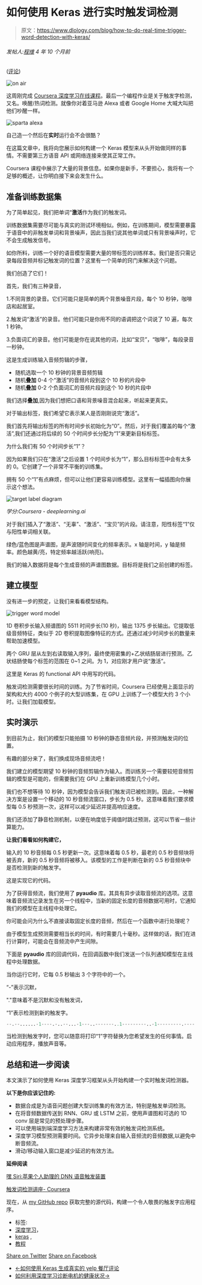 # 如何使用 Keras 进行实时触发词检测

> 原文：<https://www.dlology.com/blog/how-to-do-real-time-trigger-word-detection-with-keras/>

###### 发帖人:[程维](/blog/author/Chengwei/) 4 年 10 个月前

([评论](/blog/how-to-do-real-time-trigger-word-detection-with-keras/#disqus_thread))

![on air](img/cd463a19e8142a01756f214604c7fb53.png)

这周刚完成 [Coursera 深度学习在线课程](https://www.coursera.org/specializations/deep-learning)。最后一个编程作业是关于触发字检测，又名。唤醒/热词检测。就像你对着亚马逊 Alexa 或者 Google Home 大喊大叫把他们吵醒一样。

![sparta alexa](img/739f8ae8c50600d54732efb9da3c0b90.png)

自己造一个然后在**实时**运行会不会很酷？

在这篇文章中，我将向您展示如何构建一个 Keras 模型来从头开始做同样的事情。不需要第三方语音 API 或网络连接来使其正常工作。

Coursera 课程中展示了大量的背景信息。如果你是新手，不要担心，我将有一个足够的概述，让你明白接下来会发生什么。

## 准备训练数据集

为了简单起见，我们把单词“**激活**作为我们的触发词。

训练数据集需要尽可能与真实的测试环境相似。例如，在训练期间，模型需要暴露于语音中的非触发单词和背景噪声，因此当我们说其他单词或只有背景噪声时，它不会生成触发信号。

如你所料，训练一个好的语音模型需要大量的带标签的训练样本。我们是否只需记录每段音频并标记触发词的位置？这里有一个简单的窍门来解决这个问题。

我们创造了它们！

首先，我们有三种录音，

1.不同背景的录音。它们可能只是简单的两个背景噪音片段，每个 10 秒钟，咖啡店和起居室。

2.触发词“激活”的录音。他们可能只是你用不同的语调把这个词说了 10 遍，每次 1 秒钟。

3.负面词汇的录音。他们可能是你在说其他的词，比如“宝贝”，“咖啡”，每段录音一秒钟。

这是生成训练输入音频剪辑的步骤，

*   随机选取一个 10 秒钟的背景音频剪辑
*   随机**叠加** 0-4 个“激活”的音频片段到这个 10 秒的片段中
*   随机**叠加** 0-2 个负面词汇的音频片段到这个 10 秒的片段中

我们选择**叠加**,因为我们想把口语和背景噪音混合起来，听起来更真实。

对于输出标签，我们希望它表示某人是否刚刚说完“激活”。

我们首先将输出标签的所有时间步长初始化为“0”。然后，对于我们覆盖的每个“激活”,我们还通过将后续的 50 个时间步长分配为“1”来更新目标标签。

为什么我们有 50 个时间步长“1”？

因为如果我们只在“激活”之后设置 1 个时间步长为“1”，那么目标标签中会有太多的 0。它创建了一个非常不平衡的训练集。

拥有 50 个“1”有点麻烦，但可以让他们更容易训练模型。这里有一幅插图向你展示这个想法。

![target label diagram](img/1612c7fee5b90a86ecd26ddd0ecce5d4.png)

*学分:Coursera - deeplearning.ai*

对于我们插入了“激活”、“无辜”、“激活”、“宝贝”的片段。请注意，阳性标签“1”仅与阳性单词相关联。

绿色/蓝色图是声谱图，是声波随时间变化的频率表示。x 轴是时间，y 轴是频率。颜色越黄/亮，特定频率越活跃(响亮)。

我们的输入数据将是每个生成音频的声谱图数据。目标将是我们之前创建的标签。

## 建立模型

没有进一步的预定，让我们来看看模型结构。

![trigger word model](img/10a794e8acf29e964c3ca6bb410e46de.png)

1D 卷积步长输入频谱图的 5511 时间步长(10 秒)，输出 1375 步长输出。它提取低级音频特征，类似于 2D 卷积提取图像特征的方式。还通过减少时间步长的数量来帮助加速模型。

两个 GRU 层从左到右读取输入序列，最终使用密集的+乙状结肠层进行预测。乙状结肠使每个标签的范围在 0~1 之间。为 1，对应刚才用户说“激活”。

这里是 Keras 的 functional API 中用写的代码。

触发词检测需要很长时间的训练。为了节省时间，Coursera 已经使用上面显示的架构和大约 4000 个例子的大型训练集，在 GPU 上训练了一个模型大约 3 个小时。让我们加载模型。

## 实时演示

到目前为止，我们的模型只能拍摄 10 秒钟的静态音频片段，并预测触发词的位置。

有趣的部分来了，我们换成现场音频流吧！

我们建立的模型期望 10 秒钟的音频剪辑作为输入。而训练另一个需要较短音频剪辑的模型是可能的，但需要我们在 GPU 上重新训练模型几个小时。

我们也不想等待 10 秒钟，因为模型会告诉我们触发词已被检测到。因此，一种解决方案是设置一个移动的 10 秒音频流窗口，步长为 0.5 秒。这意味着我们要求模型每 0.5 秒预测一次，这样可以减少延迟并提高响应速度。

我们还添加了静音检测机制，以便在响度低于阈值时跳过预测，这可以节省一些计算能力。

**让我们看看如何构建它，**

输入的 10 秒音频每 0.5 秒更新一次。这意味着每 0.5 秒，最老的 0.5 秒音频块将被丢弃，新的 0.5 秒音频将被移入。该模型的工作是判断在新的 0.5 秒音频块中是否检测到新的触发字。

这是实现它的代码。

为了获得音频流，我们使用了 **pyaudio** 库。其具有异步读取音频流的选项。这意味着音频流记录发生在另一个线程中，当新的固定长度的音频数据可用时，它通知我们的模型在主线程中处理它。

你可能会问为什么不直接读取固定长度的音频，然后在一个函数中进行处理呢？

由于模型生成预测需要相当长的时间，有时需要几十毫秒。这样做的话，我们在进行计算时，可能会在音频流中产生间隙。

下面是 **pyaudio** 库的回调代码，在回调函数中我们发送一个队列通知模型在主线程中处理数据。

当你运行它时，它每 0.5 秒输出 3 个字符中的一个。

“-”表示沉默，

"."意味着不是沉默和没有触发词，

“1”表示检测到新的触发字。

```py
--.--......-1----.-..--...-1---..-------..1---------..-1---------.----.--------.----.---.--.-.------------.
```

当检测到触发字时，您可以随意将打印“1”字符替换为您希望发生的任何事情。启动应用程序，播放声音等。

## 总结和进一步阅读

本文演示了如何使用 Keras 深度学习框架从头开始构建一个实时触发词检测器。

**以下是你应该记住的:**

*   数据合成是为语音问题创建大型训练集的有效方法，特别是触发单词检测。
*   在将音频数据传送到 RNN、GRU 或 LSTM 之前，使用声谱图和可选的 1D conv 层是常见的预处理步骤。
*   可以使用端到端深度学习方法来构建非常有效的触发词检测系统。
*   深度学习模型预测需要时间。它异步处理来自输入音频流的音频数据,以避免中断音频流。
*   滑动/移动输入窗口是减少延迟的有效方法。

**延伸阅读**

[嘿 Siri:苹果个人助理的 DNN 语音触发装置](https://machinelearning.apple.com/2017/10/01/hey-siri.html)

[触发词检测讲座- Coursera](https://www.coursera.org/learn/nlp-sequence-models/lecture/Li4ts/trigger-word-detection)

现在，从 [my GitHub repo](https://github.com/Tony607/Keras-Trigger-Word) 获取完整的源代码，构建一个令人敬畏的触发字应用程序。

*   标签:
*   [深度学习](/blog/tag/deep-learning/)，
*   [keras](/blog/tag/keras/) ,
*   [教程](/blog/tag/tutorial/)

[Share on Twitter](https://twitter.com/intent/tweet?url=https%3A//www.dlology.com/blog/how-to-do-real-time-trigger-word-detection-with-keras/&text=How%20to%20do%20Real%20Time%20Trigger%20Word%20Detection%20with%20Keras) [Share on Facebook](https://www.facebook.com/sharer/sharer.php?u=https://www.dlology.com/blog/how-to-do-real-time-trigger-word-detection-with-keras/)

*   [←如何使用 Keras 生成真实的 yelp 餐厅评论](/blog/how-to-generate-realistic-yelp-restaurant-reviews-with-keras/)
*   [如何利用深度学习诊断电机的健康状况→](/blog/try-this-model-to-quickly-tell-if-it-is-a-faulty-motor-by-listening/)